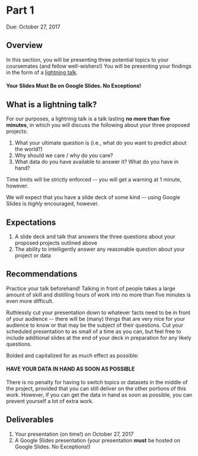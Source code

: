 # Part 1

Due: October 27, 2017

## Overview

In this section, you will be presenting three potential topics to your coursemates (and fellow well-wishers!) You will be presenting your findings in the form of a [lightning talk](https://en.wikipedia.org/wiki/Lightning_talk). 

#### Your Slides Must Be on Google Slides. No Exceptions!

## What is a lightning talk?

For our purposes, a lightning talk is a talk lasting **no more than five minutes**, in which you will discuss the following about your three proposed projects:

1. What your ultimate question is (i.e., what do you want to predict about the world?)
2. Why should we care / why do _you_ care? 
3. What data do you have available to answer it? What do you have in hand?

Time limits will be strictly enforced -- you will get a warning at 1 minute, however.

We will expect that you have a slide deck of some kind -- using Google Slides is _highly_ encouraged, however.

## Expectations

1. A slide deck and talk that answers the three questions about your proposed projects outlined above
2. The ability to intelligently answer any reasonable question about your project or data 

## Recommendations

Practice your talk beforehand! Talking in front of people takes a large amount of skill and distilling hours of work into no more than five minutes is even more difficult. 

Ruthlessly cut your presentation down to whatever facts need to be in front of your audience -- there will be (many) things that are very nice for your audience to know or that may be the subject of their questions. Cut your scheduled presentation to as small of a time as you can, but feel free to include additional slides at the end of your deck in preparation for any likely questions. 

Bolded and capitalized for as much effect as possible:

#### HAVE YOUR DATA IN HAND AS SOON AS POSSIBLE

There is no penalty for having to switch topics or datasets in the middle of the project, provided that you can still deliver on the other portions of this work. However, if you can get the data in hand as soon as possible, you can prevent yourself a lot of extra work. 

## Deliverables

1. Your presentation (on time!) on October 27, 2017
2. A Google Slides presentation (your presentation **must** be hosted on Google Slides. No Exceptions!)